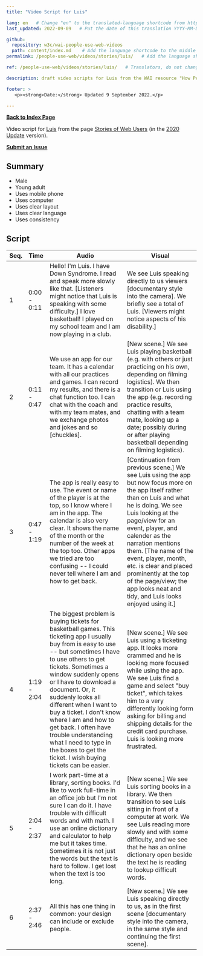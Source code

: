 ```yaml
---
title: "Video Script for Luis"

lang: en   # Change "en" to the translated-language shortcode from https://www.iana.org/assignments/language-subtag-registry/language-subtag-registry
last_updated: 2022-09-09   # Put the date of this translation YYYY-MM-DD (with month in the middle)

github:
  repository: w3c/wai-people-use-web-videos
  path: content/index.md    # Add the language shortcode to the middle of the filename, for example: content/index.fr.md
permalink: /people-use-web/videos/stories/luis/   # Add the language shortcode to the end, with no slash at end, for example: /link/to/page/fr

ref: /people-use-web/videos/stories/luis/   # Translators, do not change this

description: draft video scripts for Luis from the WAI resource "How People with Disabilities Use the Web"

footer: >
   <p><strong>Date:</strong> Updated 9 September 2022.</p>

---
```


**[Back to Index Page](../../)**

Video script for [Luis](https://deploy-preview-113--wai-people-use-web.netlify.app/people-use-web/user-stories-five/) from the page [Stories of Web Users](https://deploy-preview-113--wai-people-use-web.netlify.app/people-use-web/user-stories/) (in the [2020 Update](https://github.com/w3c/wai-people-use-web/wiki/Persona-development) version).

**[Submit an Issue](https://github.com/w3c/wai-people-use-web-videos/issues/new?title=[Luis])**

## Summary

* Male
* Young adult
* Uses mobile phone
* Uses computer
* Uses clear layout
* Uses clear language
* Uses consistency

## Script

| Seq. | Time | Audio | Visual |
| --- | --- | --- | --- |
| 1 | 0:00 - 0:11 | Hello! I'm Luis. I have Down Syndrome. I read and speak more slowly like that. [Listeners might notice that Luis is speaking with some difficulty.] I love basketball! I played on my school team and I am now playing in a club. | We see Luis speaking directly to us viewers [documentary style into the camera]. We briefly see a total of Luis. [Viewers might notice aspects of his disability.] |
| 2 | 0:11 - 0:47 | We use an app for our team. It has a calendar with all our practices and games. I can record my results, and there is a chat function too. I can chat with the coach and with my team mates, and we exchange photos and jokes and so [chuckles]. | [New scene.] We see Luis playing basketball (e.g. with others or just practicing on his own, depending on filming logistics). We then transition or Luis using the app (e.g. recording practice results, chatting with a team mate, looking up a date; possibly during or after playing basketball depending on filming logistics). |
| 3 | 0:47 - 1:19 | The app is really easy to use. The event or name of the player is at the top, so I know where I am in the app. The calendar is also very clear. It shows the name of the month or the number of the week at the top too. Other apps we tried are too confusing -- I could never tell where I am and how to get back. | [Continuation from previous scene.] We see Luis using the app but now focus more on the app itself rather than on Luis and what he is doing. We see Luis looking at the page/view for an event, player, and calender as the narration mentions them. [The name of the event, player, month, etc. is clear and placed prominently at the top of the page/view; the app looks neat and tidy, and Luis looks enjoyed using it.] |
| 4 | 1:19 - 2:04 | The biggest problem is buying tickets for basketball games. This ticketing app I usually buy from is easy to use -- but sometimes I have to use others to get tickets. Sometimes a window suddenly opens or I have to download a document. Or, it suddenly looks all different when I want to buy a ticket. I don't know where I am and how to get back. I often have trouble understanding what I need to type in the boxes to get the ticket. I wish buying tickets can be easier. | [New scene.] We see Luis using a ticketing app. It looks more crammed and he is looking more focused while using the app. We see Luis find a game and select "buy ticket", which takes him to a very differently looking form asking for billing and shipping details for the credit card purchase. Luis is looking more frustrated. |
| 5 | 2:04 - 2:37 | I work part-time at a library, sorting books. I'd like to work full-time in an office job but I'm not sure I can do it. I have trouble with difficult words and with math. I use an online dictionary and calculator to help me but it takes time. Sometimes it is not just the words but the text is hard to follow. I get lost when the text is too long. | [New scene.] We see Luis sorting books in a library. We then transition to see Luis sitting in front of a computer at work. We see Luis reading more slowly and with some difficulty, and we see that he has an online dictionary open beside the text he is reading to lookup difficult words. |
| 6 | 2:37 - 2:46 | All this has one thing in common: your design can include or exclude people. | [New scene.] We see Luis speaking directly to us, as in the first scene [documentary style into the camera, in the same style and continuing the first scene]. |
